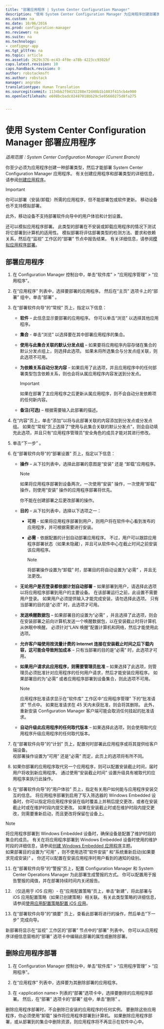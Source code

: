 ```yaml
---
title: "部署应用程序 | System Center Configuration Manager"
description: "使用 System Center Configuration Manager 为应用程序创建部署类型或模拟部署。"
ms.custom: na
ms.date: 10/06/2016
ms.prod: configuration-manager
ms.reviewer: na
ms.suite: na
ms.technology:
- configmgr-app
ms.tgt_pltfrm: na
ms.topic: article
ms.assetid: 2629c376-ec43-4f0e-a78b-4223cc9302bf
caps.latest.revision: 10
caps.handback.revision: 0
author: robstackmsft
ms.author: robstack
manager: angrobe
translationtype: Human Translation
ms.sourcegitcommit: 1134bb2f04152288e72d40b1b1083f415cb4e900
ms.openlocfilehash: e608bcbadc82487018bb29c5e05660275d8fa275


---
```

# <a name="deploy-applications-with-system-center-configuration-manager"></a>使用 System Center Configuration Manager 部署应用程序

*适用范围：System Center Configuration Manager (Current Branch)*



 你至少必须为应用程序创建一种部署类型，然后才能部署 System Center Configuration Manager 应用程序。 有关创建应用程序和部署类型的详细信息，请参阅[创建应用程序](../../apps/deploy-use/create-applications.md)。  

> [!IMPORTANT]  
>  你可以部署（安装/卸载）所需的应用程序，但不能部署包或软件更新。 移动设备也不支持模拟部署。  
>   
>  此外，移动设备不支持部署软件向导中的用户体验和计划设置。  

 还可以模拟应用程序部署。 此类型的部署在不安装或卸载应用程序的情况下测试将它部署到计算机的适用性。 模拟部署将评估部署类型的检测方法、要求和依赖关系，然后在“监视”  工作区的“部署”  节点中报告结果。 有关详细信息，请参阅[模拟应用程序部署](../../apps/deploy-use/simulate-application-deployments.md)。  

## <a name="deploy-an-application"></a>部署应用程序  

1.  在 Configuration Manager 控制台中，单击“软件库” > “应用程序管理” > “应用程序”。  

3.  在“应用程序”  列表中，选择要部署的应用程序。 然后在“主页”  选项卡上的“部署”  组中，单击“部署” 。  

4.  在“部署软件向导”的“常规”  页上，指定以下信息：  

    -   **软件** – 此信息显示要部署的应用程序。 你可以单击“浏览”  以选择其他应用程序。  

    -   **集合** - 单击“浏览”  以选择要在其中部署应用程序的集合。  

    -   **使用与此集合关联的默认分发点组** – 如果要将应用程序内容存储在集合的默认分发点组上，则选择此选项。 如果未将所选集合与分发点组关联，则此选项不可用。  

    -   **为依赖关系自动分发内容** – 如果启用了此选项，并且应用程序中的任何部署类型包含依赖关系，则也会将从属应用程序内容发送到分发点。  

        > [!IMPORTANT]  
        >  如果在部署了主应用程序之后更新从属应用程序，则不会自动分发依赖项的任何新内容。  

    -   **备注(可选)** – 根据需要输入此部署的描述。  

5.  在“内容”页上，单击“添加”以将与此部署关联的内容添加到分发点或分发点组。 如果在“常规”页上选择了“使用与此集合关联的默认分发点”，则会自动填充此选项，并且只有“应用程序管理员”安全角色的成员才能对其进行修改。  

6.  单击“下一步” 。  

7.  在“部署软件向导”的“部署设置”  页上，指定以下信息：  

    -   **操作** – 从下拉列表中，选择此部署的意图是“安装”  还是  “卸载”应用程序。  

        > [!NOTE]  
        >  如果将应用程序部署到设备两次，一次使用“安装”  操作，一次使用“卸载” 操作，则使用“安装”  操作的应用程序部署将优先。  
        >   
        >  你不能在创建部署之后更改部署的操作。  

    -   **目的** – 从下拉列表中，选择以下选项之一：  

        -   **可用** - 如果将应用程序部署到用户，则用户将在软件中心看到发布的应用程序，并可根据需要进行安装。  

        -   **必需** - 依据配置的计划自动部署应用程序。 不过，用户可以跟踪应用程序部署状态（如果未隐藏），并且可从软件中心在截止时间之前安装该应用程序。  

            > [!NOTE]  
            >  将部署操作设置为“卸载” 时，部署目的将自动设置为“必需”  ，并且无法更改。  

    -   **无论用户是否登录都依据计划自动部署** – 如果部署到用户，请选择此选项以将应用程序部署到用户的主要设备。 在该部署运行之前，此设置不需要用户登录。 如果用户必须提供输入才能完成安装，请勿选择此选项。 只有当部署的目的是“必须” 时，此选项才可用。  

    -   **发送唤醒数据包** – 如果部署目的设置为“必需”  ，并且选择了此选项，则会在安装部署之前向计算机发送一个唤醒数据包，以在安装截止时将计算机从休眠中唤醒。 必须针对“LAN 唤醒”配置计算机和网络，然后才能使用此选项。  

    -   **允许客户端使用按流量计费的 Internet 连接在安装截止时间之后下载内容，这可能会导致附加成本** – 只有当部署的目的是“必需” 时，此选项才可用。  

    -   **如果用户请求此应用程序，则需要管理员批准** – 如果选择了此选项，则管理员必须批准针对应用程序的任何用户请求，然后才能安装应用程序。 如果部署目的为“必需”  或者应用程序部署到设备集合，则此选项不可用。  

        > [!NOTE]  
        >  应用程序批准请求显示在“软件库”  工作区中“应用程序管理”  下的“批准请求”  节点中。 如果批准请求在 45 天内未获批准，则会将其删除。 此外，重新安装 Configuration Manager 客户端可能会取消任何挂起的批准请求。  

    -   **自动升级此应用程序的任何取代版本** – 如果选择此选项，则会使用取代应用程序升级应用程序的任何取代版本。  

8.  在“部署软件向导”的“计划”  页上，配置何时部署此应用程序或将其提供给客户端设备。  
    视部署操作设置为“可用”  还是“必需” 而定，此页上的选项将有所不同。  

9. 如果你部署的应用程序取代另一个应用程序，则可以配置安装截止时间，届时用户将收到新应用程序。 通过使用“安装截止时间”  设置升级具有被取代的应用程序来执行此操作。  

10. 在“部署软件向导”的“用户体验”  页上，指定有关用户如何能与应用程序安装交互的信息。
    将应用程序部署到启用了写入筛选器的 Windows Embedded 设备时，你可以指定将应用程序安装在临时覆盖上并稍后提交更改，或者在安装截止时或在维护时段内提交更改。 如果在安装截止时或在维护时段内提交更改，则需要重新启动，而且更改将保留在设备上。  
   > [!NOTE]  
   >  将应用程序部署到 Windows Embedded 设备时，确保设备是配置了维护时段的集合的成员。 有关在将应用程序部署到 Windows Embedded 设备时使用的维护时段的详细信息，请参阅[创建 Windows Embedded 应用程序](../../apps/get-started/creating-windows-embedded-applications.md)主题。  
   >  如果部署目的设置为“可用”  ，则不使用选项“软件安装”  和“系统重新启动(如果要求完成安装)” 。 你还可以配置在安装应用程序时用户看到的通知的级别。  
11. 在“部署软件向导”的“警报”页上，配置 Configuration Manager 和 System Center Operations Manager 为此部署生成警报的方式。 你可以配置用于报告警报的阈值，并在部署持续时间内关闭报告。  

12. （仅适用于 iOS 应用）- 在“应用配置策略”页上，单击“新建”，将此部署与 iOS 应用配置策略（如果已创建策略）相关联。 有关此类型策略的详细信息，请参阅[使用应用配置策略配置 iOS 应用](../../apps/deploy-use/configure-ios-apps-with-app-configuration-policies.md)。  

13. 在“部署软件向导”的“摘要”  页上，查看此部署将进行的操作，然后单击“下一步”  完成向导。  

 新部署将显示在“监视”  工作区的“部署”  节点中的“部署”  列表中。 你可以从应用程序详细信息窗格的“部署”  选项卡中编辑此部署的属性或删除部署。  

## <a name="delete-an-application-deployment"></a>删除应用程序部署  

1.  在 Configuration Manager 控制台中，单击“软件库” > “应用程序管理” > “应用程序”。  

3.  在“应用程序”  列表中，选择要为其删除部署的应用程序。  

4.  在 <application name\> 列表的“部署”选项卡中，选择要删除的应用程序部署。 然后，在“部署”  选项卡的“部署”  组中，单击“删除” 。  

 删除应用程序部署时，不会删除已安装的应用程序的任何实例。 要删除这些应用程序，你必须使用“卸载” 操作将应用程序部署到计算机。 如果删除应用程序部署，或从部署到的集合中删除资源，则应用程序将不再显示在软件中心中。  



<!--HONumber=Nov16_HO1-->


